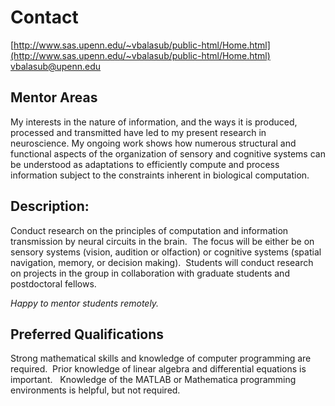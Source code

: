 # Contact
[http://www.sas.upenn.edu/~vbalasub/public-html/Home.html](http://www.sas.upenn.edu/~vbalasub/public-html/Home.html)
vbalasub@upenn.edu

## Mentor Areas

My interests in the nature of information, and the ways it is produced, processed and transmitted have led to my present research in neuroscience. My ongoing work shows how numerous structural and functional aspects of the organization of sensory and cognitive systems can be understood as adaptations to efficiently compute and process information subject to the constraints inherent in biological computation.

## Description:

Conduct research on the principles of computation and information transmission by neural circuits in the brain.  The focus will be either be on sensory systems (vision, audition or olfaction) or cognitive systems (spatial navigation, memory, or decision making).  Students will conduct research on projects in the group in collaboration with graduate students and postdoctoral fellows.

*Happy to mentor students remotely.* 

## Preferred Qualifications

Strong mathematical skills and knowledge of computer programming are required.  Prior knowledge of linear algebra and differential equations is important.   Knowledge of the MATLAB or Mathematica programming environments is helpful, but not required.